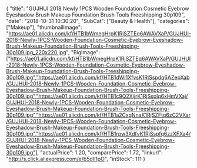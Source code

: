 {
	"title": "GUJHUI 2018 Newly 1PCS Wooden Foundation Cosmetic Eyebrow Eyeshadow Brush Makeup Foundation Brush Tools Freeshipping 30p109",
	"date": "2018-10-31 10:30:20",
	"SubCat": ["Beauty & Health"],
	"categories": ["Makeup"],
	"thumbnailImage": "https://ae01.alicdn.com/kf/HTB1bWmegHrpK1RjSZTEq6AWAVXaP/GUJHUI-2018-Newly-1PCS-Wooden-Foundation-Cosmetic-Eyebrow-Eyeshadow-Brush-Makeup-Foundation-Brush-Tools-Freeshipping-30p109.jpg_220x220.jpg",
	"BigImage": ["https://ae01.alicdn.com/kf/HTB1bWmegHrpK1RjSZTEq6AWAVXaP/GUJHUI-2018-Newly-1PCS-Wooden-Foundation-Cosmetic-Eyebrow-Eyeshadow-Brush-Makeup-Foundation-Brush-Tools-Freeshipping-30p109.jpg","https://ae01.alicdn.com/kf/HTB1dWI1XfvsK1RjSspdq6AZepXab/GUJHUI-2018-Newly-1PCS-Wooden-Foundation-Cosmetic-Eyebrow-Eyeshadow-Brush-Makeup-Foundation-Brush-Tools-Freeshipping-30p109.jpg","https://ae01.alicdn.com/kf/HTB1c9Q2XijrK1RjSsplq6xHmVXaj/GUJHUI-2018-Newly-1PCS-Wooden-Foundation-Cosmetic-Eyebrow-Eyeshadow-Brush-Makeup-Foundation-Brush-Tools-Freeshipping-30p109.jpg","https://ae01.alicdn.com/kf/HTB1a2CxgNnaK1RjSZFtq6zC2VXar/GUJHUI-2018-Newly-1PCS-Wooden-Foundation-Cosmetic-Eyebrow-Eyeshadow-Brush-Makeup-Foundation-Brush-Tools-Freeshipping-30p109.jpg","https://ae01.alicdn.com/kf/HTB1rpw3XdfvK1RjSspfq6zzXFXa4/GUJHUI-2018-Newly-1PCS-Wooden-Foundation-Cosmetic-Eyebrow-Eyeshadow-Brush-Makeup-Foundation-Brush-Tools-Freeshipping-30p109.jpg"],
	"actualPrice": 1.20,
	"comparePrice": 1.72,
	"linkurl": "http://s.click.aliexpress.com/e/b5dIl1pO",
	"inStock": 111
}
